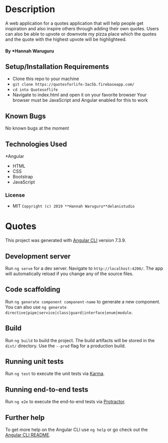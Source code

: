 # Description
A web application for a quotes application that will help people get inspiration and also inspire others through adding their own quotes. Users can also be able to upvote or downvote my pizza place which the quotes and the quote with the highest upvote will be highlighteed.
#### By *Hannah Waruguru

## Setup/Installation Requirements
* Clone this repo to your machine 
* `git clone https://quotesforlife-3ac5b.firebaseapp.com/`
* `cd into Quotesoflife`
* Navigate to index.html  and open it on your favorite browser
Your browser must be JavaScript and Angular enabled for this to work

## Known Bugs
No known bugs at the moment

## Technologies Used
*Angular
* HTML
* CSS
* Bootstrap
* JavaScript

### License
* MIT
`Copyright (c) 2019 **Hannah Waruguru**delanistudio`



























# Quotes

This project was generated with [Angular CLI](https://github.com/angular/angular-cli) version 7.3.9.

## Development server

Run `ng serve` for a dev server. Navigate to `http://localhost:4200/`. The app will automatically reload if you change any of the source files.

## Code scaffolding

Run `ng generate component component-name` to generate a new component. You can also use `ng generate directive|pipe|service|class|guard|interface|enum|module`.

## Build

Run `ng build` to build the project. The build artifacts will be stored in the `dist/` directory. Use the `--prod` flag for a production build.

## Running unit tests

Run `ng test` to execute the unit tests via [Karma](https://karma-runner.github.io).

## Running end-to-end tests

Run `ng e2e` to execute the end-to-end tests via [Protractor](http://www.protractortest.org/).

## Further help

To get more help on the Angular CLI use `ng help` or go check out the [Angular CLI README](https://github.com/angular/angular-cli/blob/master/README.md).
